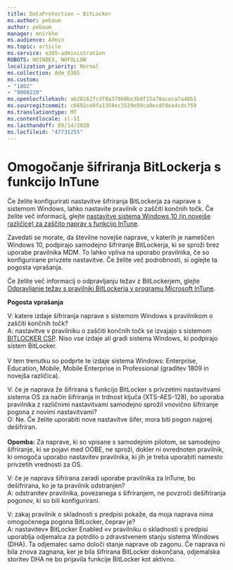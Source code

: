 ```yaml
---
title: DataProtection – BitLocker
ms.author: pebaum
author: pebaum
manager: mnirkhe
ms.audience: Admin
ms.topic: article
ms.service: o365-administration
ROBOTS: NOINDEX, NOFOLLOW
localization_priority: Normal
ms.collection: Adm_O365
ms.custom:
- "1802"
- "9000220"
ms.openlocfilehash: ab28162fcdf0a37060be3bdf15a78aceca7a48b1
ms.sourcegitcommit: c6692ce0fa1358ec3529e59ca0ecdfdea4cdc759
ms.translationtype: MT
ms.contentlocale: sl-SI
ms.lasthandoff: 09/14/2020
ms.locfileid: "47731255"
---
```

# <a name="enabling-bitlocker-encryption-with-intune"></a>Omogočanje šifriranja BitLockerja s funkcijo InTune

 Če želite konfigurirati nastavitve šifriranja BitLockerja za naprave s sistemom Windows, lahko nastavite pravilnik o zaščiti končnih točk. Če želite več informacij, glejte [nastavitve sistema Windows 10 (in novejše različice) za zaščito naprav s funkcijo InTune](https://docs.microsoft.com/intune/endpoint-protection-windows-10#windows-encryption).
 
Zavedati se morate, da številne novejše naprave, v katerih je nameščen Windows 10, podpirajo samodejno šifriranje BitLockerja, ki se sproži brez uporabe pravilnika MDM. To lahko vpliva na uporabo pravilnika, če so konfigurirane privzete nastavitve. Če želite več podrobnosti, si oglejte ta pogosta vprašanja.
 
Če želite več informacij o odpravljanju težav z BitLockerjem, glejte [Odpravljanje težav s pravilniki BitLockerja v programu Microsoft InTune](https://docs.microsoft.com/intune/protect/troubleshoot-bitlocker-policies).
 
 
**Pogosta vprašanja**

 V: katere izdaje šifriranja naprave s sistemom Windows s pravilnikom o zaščiti končnih točk?<br>
 A: nastavitve v pravilniku o zaščiti končnih točk se izvajajo s sistemom [BITLOCKER CSP](https://docs.microsoft.com/windows/client-management/mdm/bitlocker-csp). Niso vse izdaje ali gradi sistema Windows, ki podpirajo sistem BitLocker. <br><br>
      V tem trenutku so podprte te izdaje sistema Windows: Enterprise, Education, Mobile, Mobile Enterprise in Professional (graditev 1809 in novejša različica).
 
V: če je naprava že šifrirana s funkcijo BitLocker s privzetimi nastavitvami sistema OS za način šifriranja in trdnost ključa (XTS-AES-128), bo uporaba pravilnika z različnimi nastavitvami samodejno sprožil vnovično šifriranje pogona z novimi nastavitvami?<br>
O: Ne. Če želite uporabiti nove nastavitve šifer, mora biti pogon najprej dešifriran.<br><br>
**Opomba:** Za naprave, ki so vpisane s samodejnim pilotom, se samodejno šifriranje, ki se pojavi med OOBE, ne sproži, dokler ni ovrednoten pravilnik, ki omogoča uporabo nastavitev pravilnika, ki jih je treba uporabiti namesto privzetih vrednosti za OS.
 
V: če je naprava šifrirana zaradi uporabe pravilnika za InTune, bo dešifrirana, ko je ta pravilnik odstranjen?<br>
A: odstranitev pravilnika, povezanega s šifriranjem, ne povzroči dešifriranja pogonov, ki so bili konfigurirani.
 
V: zakaj pravilnik o skladnosti s predpisi pokaže, da moja naprava nima omogočenega pogona BitLocker, čeprav je?<br>
A: nastavitev» BitLocker Enabled «v pravilniku o skladnosti s predpisi uporablja odjemalca za potrdilo o zdravstvenem stanju sistema Windows (DHA). Ta odjemalec samo določi stanje naprave ob zagonu. Če naprava ni bila znova zagnana, ker je bila šifrirana BitLocker dokončana, odjemalska storitev DHA ne bo prijavila funkcije BitLocker kot aktivno.
 
 